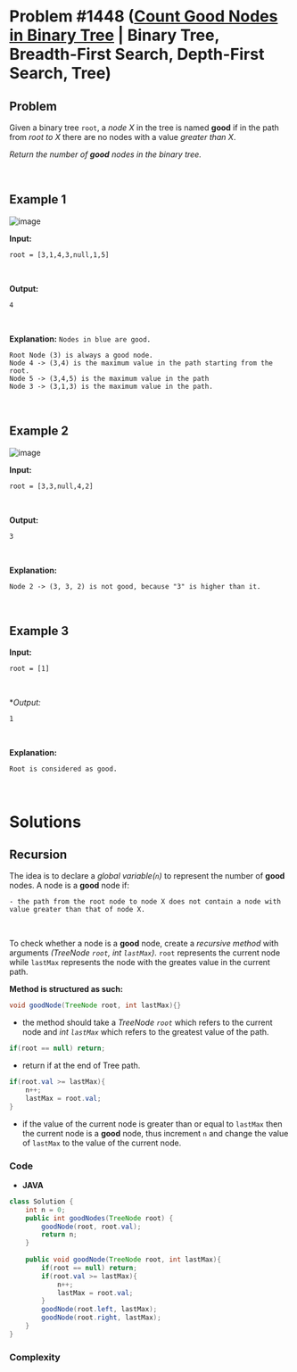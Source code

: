 # Problem #1448 ([Count Good Nodes in Binary Tree](https://leetcode.com/problems/count-good-nodes-in-binary-tree/) | Binary Tree, Breadth-First Search, Depth-First Search, Tree)

## Problem

Given a binary tree `root`, a *node X* in the tree is named **good** if in the path from *root to X* there are no nodes with a value *greater than X*.

*Return the number of ***good*** nodes in the binary tree.*

<br/>

## Example 1
![image](https://user-images.githubusercontent.com/89616705/187807013-d9e1c227-23c2-48f3-9e81-8c6472aed25b.png)

**Input:**

    root = [3,1,4,3,null,1,5]
<br/>

**Output:**

    4
<br/>

**Explanation:** `Nodes in blue are good.`

    Root Node (3) is always a good node.
    Node 4 -> (3,4) is the maximum value in the path starting from the root.
    Node 5 -> (3,4,5) is the maximum value in the path
    Node 3 -> (3,1,3) is the maximum value in the path.
<br/>

## Example 2
![image](https://user-images.githubusercontent.com/89616705/187807346-dbc135c9-ccfe-41b2-9dc9-a4a76b363eb3.png)

**Input:**

    root = [3,3,null,4,2]
<br/>

**Output:**

    3
<br/>

**Explanation:**

    Node 2 -> (3, 3, 2) is not good, because "3" is higher than it.
<br/>

## Example 3

**Input:**

    root = [1]
<br/>

**Output:*

    1
<br/>

**Explanation:**

    Root is considered as good.
<br/>

# Solutions

## Recursion

The idea is to declare a *global variable(`n`)* to represent the number of **good** nodes. A node is a **good** node if:

    - the path from the root node to node X does not contain a node with value greater than that of node X.
<br/>

To check whether a node is a **good** node, create a *recursive method* with arguments *(TreeNode `root`, int `lastMax`)*. `root` represents the current node while `lastMax` represents the node with the greates value in the current path.

**Method is structured as such:**
```java
void goodNode(TreeNode root, int lastMax){}
```
- the method should take a *TreeNode `root`* which refers to the current node and *int `lastMax`* which refers to the greatest value of the path.

```java
if(root == null) return;
```
- return if at the end of Tree path.

```java
if(root.val >= lastMax){
    n++;
    lastMax = root.val;
}
```
- if the value of the current node is greater than or equal to `lastMax` then the current node is a **good** node, thus increment `n` and change the value of `lastMax` to the value of the current node.

### Code

- **JAVA**
```java
class Solution {
    int n = 0;
    public int goodNodes(TreeNode root) {
        goodNode(root, root.val);
        return n;
    }
    
    public void goodNode(TreeNode root, int lastMax){
        if(root == null) return;
        if(root.val >= lastMax){
            n++;
            lastMax = root.val;
        }
        goodNode(root.left, lastMax);
        goodNode(root.right, lastMax);
    }
}
```

### Complexity
